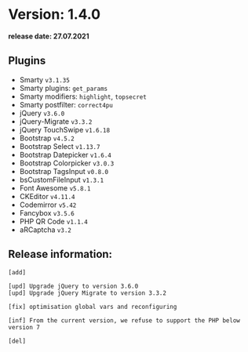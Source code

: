 Version: 1.4.0
========================
**release date:	27.07.2021**

Plugins
-------
- Smarty                `v3.1.35`
- Smarty plugins:       `get_params`
- Smarty modifiers:     `highlight`, `topsecret`
- Smarty postfilter:    `correct4pu`
- jQuery                `v3.6.0`
- jQuery-Migrate        `v3.3.2`
- jQuery TouchSwipe     `v1.6.18`
- Bootstrap             `v4.5.2`
- Bootstrap Select      `v1.13.7`
- Bootstrap Datepicker  `v1.6.4`
- Bootstrap Colorpicker `v3.0.3`
- Bootstrap TagsInput   `v0.8.0`
- bsCustomFileInput     `v1.3.1`
- Font Awesome          `v5.8.1`
- CKEditor              `v4.11.4`
- Codemirror            `v5.42`
- Fancybox	            `v3.5.6`
- PHP QR Code           `v1.1.4`
- aRCaptcha             `v3.2`


Release information:
-------------
	[add] 
	
	[upd] Upgrade jQuery to version 3.6.0
	[upd] Upgrade jQuery Migrate to version 3.3.2
	
	[fix] optimisation global vars and reconfiguring
	
	[inf] From the current version, we refuse to support the PHP below version 7
	
	[del] 